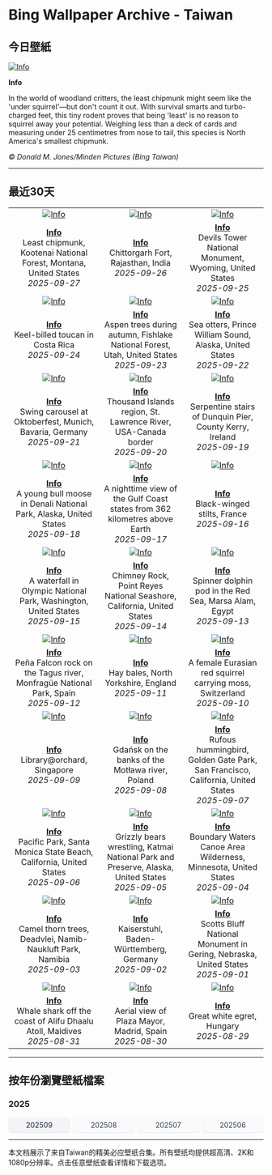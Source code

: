 # Bing Wallpaper Archive - Taiwan

## 今日壁紙

[![Info](https://www.bing.com/th?id=OHR.AutumnChipmunk_ROW5358598702_UHD.jpg&pid=hp&w=2560)](https://bing.codexun.com/tw/detail/20250927)

**Info**

In the world of woodland critters, the least chipmunk might seem like the 'under squirrel'—but don't count it out. With survival smarts and turbo-charged feet, this tiny rodent proves that being 'least' is no reason to squirrel away your potential. Weighing less than a deck of cards and measuring under 25 centimetres from nose to tail, this species is North America's smallest chipmunk.

*© Donald M. Jones/Minden Pictures (Bing Taiwan)*

---

## 最近30天

| | | |
|:---:|:---:|:---:|
| [![Info](https://www.bing.com/th?id=OHR.AutumnChipmunk_ROW5358598702_UHD.jpg&pid=hp&w=2560)](https://bing.codexun.com/tw/detail/20250927) | [![Info](https://www.bing.com/th?id=OHR.FortChittorgarh_ROW5235971139_UHD.jpg&pid=hp&w=2560)](https://bing.codexun.com/tw/detail/20250926) | [![Info](https://www.bing.com/th?id=OHR.BearLodge_ROW5124769347_UHD.jpg&pid=hp&w=2560)](https://bing.codexun.com/tw/detail/20250925) | 
| **[Info](https://bing.codexun.com/tw/detail/20250927)**<br>Least chipmunk, Kootenai National Forest, Montana, United States<br>*2025-09-27* | **[Info](https://bing.codexun.com/tw/detail/20250926)**<br>Chittorgarh Fort, Rajasthan, India<br>*2025-09-26* | **[Info](https://bing.codexun.com/tw/detail/20250925)**<br>Devils Tower National Monument, Wyoming, United States<br>*2025-09-25* | 
| [![Info](https://www.bing.com/th?id=OHR.ToucanForest_ROW4747613727_UHD.jpg&pid=hp&w=2560)](https://bing.codexun.com/tw/detail/20250924) | [![Info](https://www.bing.com/th?id=OHR.AspenEquinox_ROW4592504146_UHD.jpg&pid=hp&w=2560)](https://bing.codexun.com/tw/detail/20250923) | [![Info](https://www.bing.com/th?id=OHR.IceOtters_ROW4423609000_UHD.jpg&pid=hp&w=2560)](https://bing.codexun.com/tw/detail/20250922) | 
| **[Info](https://bing.codexun.com/tw/detail/20250924)**<br>Keel-billed toucan in Costa Rica<br>*2025-09-24* | **[Info](https://bing.codexun.com/tw/detail/20250923)**<br>Aspen trees during autumn, Fishlake National Forest, Utah, United States<br>*2025-09-23* | **[Info](https://bing.codexun.com/tw/detail/20250922)**<br>Sea otters, Prince William Sound, Alaska, United States<br>*2025-09-22* | 
| [![Info](https://www.bing.com/th?id=OHR.OktoberfestSwing_ROW4294317377_UHD.jpg&pid=hp&w=2560)](https://bing.codexun.com/tw/detail/20250921) | [![Info](https://www.bing.com/th?id=OHR.ThousandIslands_ROW3854293844_UHD.jpg&pid=hp&w=2560)](https://bing.codexun.com/tw/detail/20250920) | [![Info](https://www.bing.com/th?id=OHR.DunquinIreland_ROW8248282029_UHD.jpg&pid=hp&w=2560)](https://bing.codexun.com/tw/detail/20250919) | 
| **[Info](https://bing.codexun.com/tw/detail/20250921)**<br>Swing carousel at Oktoberfest, Munich, Bavaria, Germany<br>*2025-09-21* | **[Info](https://bing.codexun.com/tw/detail/20250920)**<br>Thousand Islands region, St. Lawrence River, USA-Canada border<br>*2025-09-20* | **[Info](https://bing.codexun.com/tw/detail/20250919)**<br>Serpentine stairs of Dunquin Pier, County Kerry, Ireland<br>*2025-09-19* | 
| [![Info](https://www.bing.com/th?id=OHR.YoungMoose_ROW0217187286_UHD.jpg&pid=hp&w=2560)](https://bing.codexun.com/tw/detail/20250918) | [![Info](https://www.bing.com/th?id=OHR.OzoneEarth_ROW8045660515_UHD.jpg&pid=hp&w=2560)](https://bing.codexun.com/tw/detail/20250917) | [![Info](https://www.bing.com/th?id=OHR.Echasse_ROW7944797323_UHD.jpg&pid=hp&w=2560)](https://bing.codexun.com/tw/detail/20250916) | 
| **[Info](https://bing.codexun.com/tw/detail/20250918)**<br>A young bull moose in Denali National Park, Alaska, United States<br>*2025-09-18* | **[Info](https://bing.codexun.com/tw/detail/20250917)**<br>A nighttime view of the Gulf Coast states from 362 kilometres above Earth<br>*2025-09-17* | **[Info](https://bing.codexun.com/tw/detail/20250916)**<br>Black-winged stilts, France<br>*2025-09-16* | 
| [![Info](https://www.bing.com/th?id=OHR.HohWaterfall_ROW7820858130_UHD.jpg&pid=hp&w=2560)](https://bing.codexun.com/tw/detail/20250915) | [![Info](https://www.bing.com/th?id=OHR.PointReyesSeashore_ROW7684376877_UHD.jpg&pid=hp&w=2560)](https://bing.codexun.com/tw/detail/20250914) | [![Info](https://www.bing.com/th?id=OHR.SpinnerDolphins_ROW7589569967_UHD.jpg&pid=hp&w=2560)](https://bing.codexun.com/tw/detail/20250913) | 
| **[Info](https://bing.codexun.com/tw/detail/20250915)**<br>A waterfall in Olympic National Park, Washington, United States<br>*2025-09-15* | **[Info](https://bing.codexun.com/tw/detail/20250914)**<br>Chimney Rock, Point Reyes National Seashore, California, United States<br>*2025-09-14* | **[Info](https://bing.codexun.com/tw/detail/20250913)**<br>Spinner dolphin pod in the Red Sea, Marsa Alam, Egypt<br>*2025-09-13* | 
| [![Info](https://www.bing.com/th?id=OHR.ExtremaduraJamon_ROW7444306308_UHD.jpg&pid=hp&w=2560)](https://bing.codexun.com/tw/detail/20250912) | [![Info](https://www.bing.com/th?id=OHR.YorkshireHay_ROW7331770812_UHD.jpg&pid=hp&w=2560)](https://bing.codexun.com/tw/detail/20250911) | [![Info](https://www.bing.com/th?id=OHR.SwissSquirrel_ROW7231297165_UHD.jpg&pid=hp&w=2560)](https://bing.codexun.com/tw/detail/20250910) | 
| **[Info](https://bing.codexun.com/tw/detail/20250912)**<br>Peña Falcon rock on the Tagus river, Monfragüe National Park, Spain<br>*2025-09-12* | **[Info](https://bing.codexun.com/tw/detail/20250911)**<br>Hay bales, North Yorkshire, England<br>*2025-09-11* | **[Info](https://bing.codexun.com/tw/detail/20250910)**<br>A female Eurasian red squirrel carrying moss, Switzerland<br>*2025-09-10* | 
| [![Info](https://www.bing.com/th?id=OHR.OrchardLibrary_ROW7132062115_UHD.jpg&pid=hp&w=2560)](https://bing.codexun.com/tw/detail/20250909) | [![Info](https://www.bing.com/th?id=OHR.BlueGdansk_ROW7036139554_UHD.jpg&pid=hp&w=2560)](https://bing.codexun.com/tw/detail/20250908) | [![Info](https://www.bing.com/th?id=OHR.RufousHummer_ROW6939671460_UHD.jpg&pid=hp&w=2560)](https://bing.codexun.com/tw/detail/20250907) | 
| **[Info](https://bing.codexun.com/tw/detail/20250909)**<br>Library@orchard, Singapore<br>*2025-09-09* | **[Info](https://bing.codexun.com/tw/detail/20250908)**<br>Gdańsk on the banks of the Motława river, Poland<br>*2025-09-08* | **[Info](https://bing.codexun.com/tw/detail/20250907)**<br>Rufous hummingbird, Golden Gate Park, San Francisco, California, United States<br>*2025-09-07* | 
| [![Info](https://www.bing.com/th?id=OHR.SunsetPier_ROW6836711117_UHD.jpg&pid=hp&w=2560)](https://bing.codexun.com/tw/detail/20250906) | [![Info](https://www.bing.com/th?id=OHR.WrestlingBears_ROW7780803769_UHD.jpg&pid=hp&w=2560)](https://bing.codexun.com/tw/detail/20250905) | [![Info](https://www.bing.com/th?id=OHR.MinnesotaWaters_ROW7698043966_UHD.jpg&pid=hp&w=2560)](https://bing.codexun.com/tw/detail/20250904) | 
| **[Info](https://bing.codexun.com/tw/detail/20250906)**<br>Pacific Park, Santa Monica State Beach, California, United States<br>*2025-09-06* | **[Info](https://bing.codexun.com/tw/detail/20250905)**<br>Grizzly bears wrestling, Katmai National Park and Preserve, Alaska, United States<br>*2025-09-05* | **[Info](https://bing.codexun.com/tw/detail/20250904)**<br>Boundary Waters Canoe Area Wilderness, Minnesota, United States<br>*2025-09-04* | 
| [![Info](https://www.bing.com/th?id=OHR.DeadvleiTrees_ROW7595543784_UHD.jpg&pid=hp&w=2560)](https://bing.codexun.com/tw/detail/20250903) | [![Info](https://www.bing.com/th?id=OHR.FieldKaiserstuhl_ROW2652237582_UHD.jpg&pid=hp&w=2560)](https://bing.codexun.com/tw/detail/20250902) | [![Info](https://www.bing.com/th?id=OHR.ScottsBluff_ROW7379733057_UHD.jpg&pid=hp&w=2560)](https://bing.codexun.com/tw/detail/20250901) | 
| **[Info](https://bing.codexun.com/tw/detail/20250903)**<br>Camel thorn trees, Deadvlei, Namib-Naukluft Park, Namibia<br>*2025-09-03* | **[Info](https://bing.codexun.com/tw/detail/20250902)**<br>Kaiserstuhl, Baden-Württemberg, Germany<br>*2025-09-02* | **[Info](https://bing.codexun.com/tw/detail/20250901)**<br>Scotts Bluff National Monument in Gering, Nebraska, United States<br>*2025-09-01* | 
| [![Info](https://www.bing.com/th?id=OHR.MaldivesWhaleShark_ROW7272953722_UHD.jpg&pid=hp&w=2560)](https://bing.codexun.com/tw/detail/20250831) | [![Info](https://www.bing.com/th?id=OHR.PlazaMayor_ROW7184279069_UHD.jpg&pid=hp&w=2560)](https://bing.codexun.com/tw/detail/20250830) | [![Info](https://www.bing.com/th?id=OHR.WhiteEgret_ROW7082373076_UHD.jpg&pid=hp&w=2560)](https://bing.codexun.com/tw/detail/20250829) | 
| **[Info](https://bing.codexun.com/tw/detail/20250831)**<br>Whale shark off the coast of Alifu Dhaalu Atoll, Maldives<br>*2025-08-31* | **[Info](https://bing.codexun.com/tw/detail/20250830)**<br>Aerial view of Plaza Mayor, Madrid, Spain<br>*2025-08-30* | **[Info](https://bing.codexun.com/tw/detail/20250829)**<br>Great white egret, Hungary<br>*2025-08-29* | 


---

## 按年份瀏覽壁紙檔案

### 2025
<div style="display: grid; grid-template-columns: repeat(auto-fit, minmax(80px, 1fr)); gap: 6px; margin: 12px 0;">
<a href="https://bing.codexun.com/tw/archive/202509" style="padding: 6px 12px; font-size: 14px; border-radius: 6px; box-shadow: 0 1px 2px rgba(0,0,0,0.1); background-color: #f3f4f6; color: #374151; text-decoration: none; text-align: center; transition: background-color 0.2s ease; font-weight: 500;">202509</a>
<a href="https://bing.codexun.com/tw/archive/202508" style="padding: 6px 12px; font-size: 14px; border-radius: 6px; box-shadow: 0 1px 2px rgba(0,0,0,0.1); background-color: #f9fafb; color: #374151; text-decoration: none; text-align: center; transition: background-color 0.2s ease;">202508</a>
<a href="https://bing.codexun.com/tw/archive/202507" style="padding: 6px 12px; font-size: 14px; border-radius: 6px; box-shadow: 0 1px 2px rgba(0,0,0,0.1); background-color: #f9fafb; color: #374151; text-decoration: none; text-align: center; transition: background-color 0.2s ease;">202507</a>
<a href="https://bing.codexun.com/tw/archive/202506" style="padding: 6px 12px; font-size: 14px; border-radius: 6px; box-shadow: 0 1px 2px rgba(0,0,0,0.1); background-color: #f9fafb; color: #374151; text-decoration: none; text-align: center; transition: background-color 0.2s ease;">202506</a>
</div>



---

本文档展示了来自Taiwan的精美必应壁纸合集。所有壁纸均提供超高清、2K和1080p分辨率。点击任意壁纸查看详情和下载选项。
